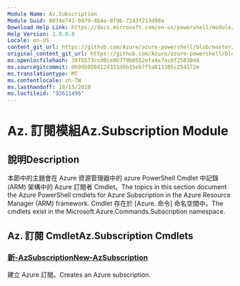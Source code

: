 ```yaml
---
Module Name: Az.Subscription
Module Guid: 8074e741-0979-4b4e-8f9b-7243f213d98a
Download Help Link: https://docs.microsoft.com/en-us/powershell/module/az.subscription
Help Version: 1.0.0.0
Locale: en-US
content_git_url: https://github.com/Azure/azure-powershell/blob/master/src/Subscription/Subscription/help/Az.Subscription.md
original_content_git_url: https://github.com/Azure/azure-powershell/blob/master/src/Subscription/Subscription/help/Az.Subscription.md
ms.openlocfilehash: 39f5573ccd0ce8b779b0552efa4e7ac8f25830d4
ms.sourcegitcommit: 0b94b9566124331d0b15eb7f5a811305c254172e
ms.translationtype: MT
ms.contentlocale: zh-TW
ms.lasthandoff: 10/15/2019
ms.locfileid: "93611496"
---
```

# <span data-ttu-id="48ddf-101">Az. 訂閱模組</span><span class="sxs-lookup"><span data-stu-id="48ddf-101">Az.Subscription Module</span></span>
## <span data-ttu-id="48ddf-102">說明</span><span class="sxs-lookup"><span data-stu-id="48ddf-102">Description</span></span>
<span data-ttu-id="48ddf-103">本節中的主題會在 Azure 資源管理器中的 azure PowerShell Cmdlet 中記錄 (ARM) 架構中的 Azure 訂閱者 Cmdlet。</span><span class="sxs-lookup"><span data-stu-id="48ddf-103">The topics in this section document the Azure PowerShell cmdlets for Azure Subscription in the Azure Resource Manager (ARM) framework.</span></span> <span data-ttu-id="48ddf-104">Cmdlet 存在於 [Azure. 命令] 命名空間中。</span><span class="sxs-lookup"><span data-stu-id="48ddf-104">The cmdlets exist in the Microsoft.Azure.Commands.Subscription namespace.</span></span>

## <span data-ttu-id="48ddf-105">Az. 訂閱 Cmdlet</span><span class="sxs-lookup"><span data-stu-id="48ddf-105">Az.Subscription Cmdlets</span></span>
### [<span data-ttu-id="48ddf-106">新-AzSubscription</span><span class="sxs-lookup"><span data-stu-id="48ddf-106">New-AzSubscription</span></span>](New-AzSubscription.md)
<span data-ttu-id="48ddf-107">建立 Azure 訂閱。</span><span class="sxs-lookup"><span data-stu-id="48ddf-107">Creates an Azure subscription.</span></span>

